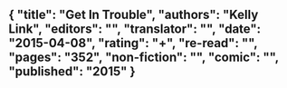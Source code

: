 {
 "title": "Get In Trouble",
 "authors": "Kelly Link",
 "editors": "",
 "translator": "",
 "date": "2015-04-08",
 "rating": "+",
 "re-read": "",
 "pages": "352",
 "non-fiction": "",
 "comic": "",
 "published": "2015"
}
---

